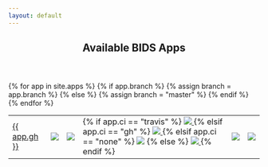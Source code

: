 ```yaml
---
layout: default
---
```


<article class="post-container post-container--single">
  <header class="post-header">
    <h1 class="post-title">Available BIDS Apps</h1>
  </header>

  <table>
    {% for app in site.apps %}
      {% if app.branch %}
        {% assign branch = app.branch %}
      {% else %}
        {% assign branch = "master" %}
      {% endif %}
      <tr>
        <td>
          <a href="https://github.com/{{ app.gh }}">{{ app.gh }}</a>
        </td>
        <td>
          <img
            src="https://img.shields.io/github/v/tag/{{ app.gh | downcase }}?label=version"
          />
        </td>
        <td>
          <a
            href="https://github.com/{{ app.gh }}/issues?q=is%3Aopen+is%3Aissue+label%3Abug"
          >
            <img src="https://img.shields.io/github/issues-raw/{{ app.gh }}" />
          </a>
        </td>
        <td>
          {% if app.ci == "travis" %}
              <a href="https://app.travis-ci.com/{{ app.gh }}">
                <img src="https://app.travis-ci.com/{{ app.gh }}.svg?branch={{ branch }}" />
              </a>
          {% elsif app.ci == "gh" %}
              <a href="https://github.com/{{ app.gh }}/actions/workflows/{{ app.workflow }}.yml/">
                <img src="https://github.com/{{ app.gh }}/actions/workflows/{{ app.workflow }}.yml/badge.svg?branch={{ branch }}" />
              </a>
          {% elsif app.ci == "none" %}
            <img src="https://img.shields.io/badge/CI-unavailable-lightgrey" />
          {% else %}
            <a href="https://circleci.com/gh/{{ app.gh }}/tree/{{ branch }}">
              <img src="https://circleci.com/gh/{{ app.gh }}.svg?style=shield" />
            </a>
          {% endif %}
        </td>
        <td>
          <a href="https://github.com/{{ app.gh }}/pulls">
            <img
              src="https://img.shields.io/github/issues-pr-raw/{{ app.gh }}/bug.svg"
            />
          </a>
        </td>
        <td>
          <a href="https://hub.docker.com/r/{{ app.dh | downcase }}/">
            <img
              src="https://img.shields.io/docker/pulls/{{ app.dh | downcase }}.svg"
            />
          </a>
        </td>
      </tr>
    {% endfor %}
  </table>

</article>
